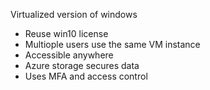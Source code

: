 Virtualized version of windows
* Reuse win10 license
* Multiople users use the same VM instance
* Accessible anywhere
* Azure storage secures data
* Uses MFA and access control